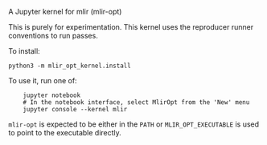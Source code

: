 A Jupyter kernel for mlir (mlir-opt)

This is purely for experimentation. This kernel uses the reproducer runner
conventions to run passes.

To install:

    python3 -m mlir_opt_kernel.install

To use it, run one of:

```shell
    jupyter notebook
    # In the notebook interface, select MlirOpt from the 'New' menu
    jupyter console --kernel mlir
```

`mlir-opt` is expected to be either in the `PATH` or `MLIR_OPT_EXECUTABLE` is
used to point to the executable directly.
